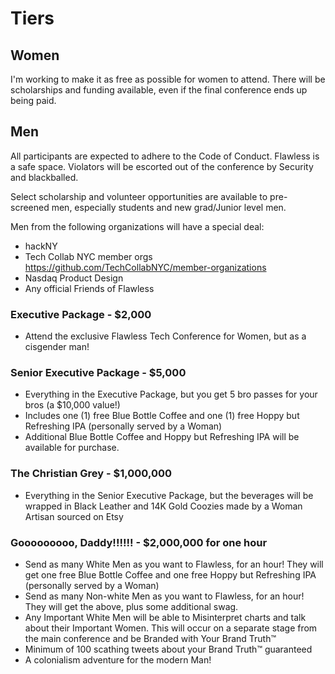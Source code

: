 # Tiers

## Women

I'm working to make it as free as possible for women to attend. There will be scholarships and funding available, even if the final conference ends up being paid.

## Men

All participants are expected to adhere to the Code of Conduct. Flawless is a safe space. Violators will be escorted out of the conference by Security and blackballed.

Select scholarship and volunteer opportunities are available to pre-screened men, especially students and new grad/Junior level men.

Men from the following organizations will have a special deal:

- hackNY
- Tech Collab NYC member orgs https://github.com/TechCollabNYC/member-organizations
- Nasdaq Product Design
- Any official Friends of Flawless

### Executive Package - $2,000

- Attend the exclusive Flawless Tech Conference for Women, but as a cisgender man!

### Senior Executive Package - $5,000

- Everything in the Executive Package, but you get 5 bro passes for your bros (a $10,000 value!)
- Includes one (1) free Blue Bottle Coffee and one (1) free Hoppy but Refreshing IPA (personally served by a Woman)
- Additional Blue Bottle Coffee and Hoppy but Refreshing IPA will be available for purchase.

### The Christian Grey - $1,000,000

- Everything in the Senior Executive Package, but the beverages will be wrapped in Black Leather and 14K Gold Coozies made by a Woman Artisan sourced on Etsy

### Gooooooooo, Daddy!!!!!! - $2,000,000 for one hour

- Send as many White Men as you want to Flawless, for an hour! They will get one free Blue Bottle Coffee and one free Hoppy but Refreshing IPA (personally served by a Woman)
- Send as many Non-white Men as you want to Flawless, for an hour! They will get the above, plus some additional swag.
- Any Important White Men will be able to Misinterpret charts and talk about their Important Women. This will occur on a separate stage from the main conference and be Branded with Your Brand Truth™
- Minimum of 100 scathing tweets about your Brand Truth™ guaranteed
- A colonialism adventure for the modern Man!
